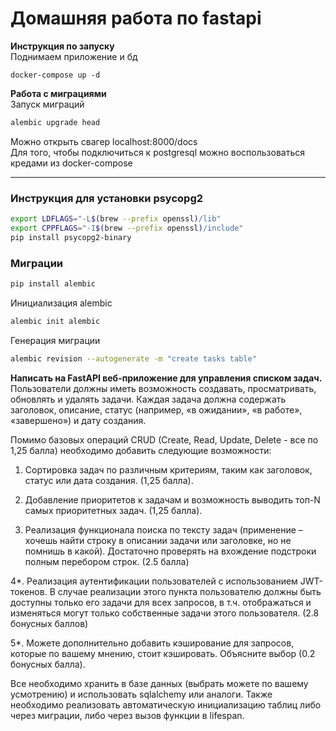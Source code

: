 # Домашняя работа по fastapi
**Инструкция по запуску**   \
Поднимаем приложение и бд
```shell
docker-compose up -d
```
**Работа с миграциями** \
Запуск миграций
```sh
alembic upgrade head
```
Можно открыть свагер localhost:8000/docs \
Для того, чтобы подключиться к postgresql можно воспользоваться кредами из docker-compose

---

### Инструкция для установки psycopg2
```sh 
export LDFLAGS="-L$(brew --prefix openssl)/lib"
export CPPFLAGS="-I$(brew --prefix openssl)/include"
pip install psycopg2-binary
```

### Миграции

```sh
pip install alembic
```
Инициализация alembic
```sh
alembic init alembic
```
Генерация миграции
```sh
alembic revision --autogenerate -m "create tasks table"
```


**Написать на FastAPI веб-приложение для управления списком задач.** Пользователи должны иметь возможность создавать, просматривать, обновлять и удалять задачи. Каждая задача должна содержать заголовок, описание, статус (например, «в ожидании», «в работе», «завершено») и дату создания. 

 

Помимо базовых операций CRUD (Create, Read, Update, Delete - все по 1,25 балла) необходимо добавить следующие возможности:

 

1. Сортировка задач по различным критериям, таким как заголовок, статус или дата создания. (1,25 балла).

2. Добавление приоритетов к задачам и возможность выводить топ-N самых приоритетных задач. (1,25 балла).

3. Реализация функционала поиска по тексту задач (применение – хочешь найти строку в описании задачи или заголовке, но не помнишь в какой). Достаточно проверять на вхождение подстроки полным перебором строк. (2.5 балла)

 

4*. Реализация аутентификации пользователей с использованием JWT-токенов. В случае реализации этого пункта пользователю должны быть доступны только его задачи для всех запросов, в т.ч. отображаться и изменяться могут только собственные задачи этого пользователя. (2.8 бонусных баллов)

5*. Можете дополнительно добавить кэширование для запросов, которые по вашему мнению, стоит кэшировать. Объясните выбор (0.2 бонусных балла).

 

Все необходимо хранить в базе данных (выбрать можете по вашему усмотрению) и использовать sqlalchemy или аналоги. Также необходимо реализовать автоматическую инициализацию таблиц либо через миграции, либо через вызов функции в lifespan.